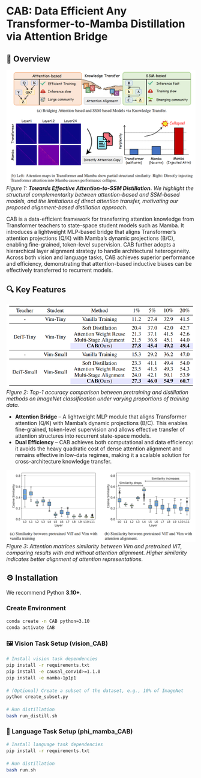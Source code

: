 # CAB: Data Efficient Any Transformer-to-Mamba Distillation via Attention Bridge

## 🚕 Overview
![CAB Overview](figures/intro.png)
*Figure 1: **Towards Effective Attention-to-SSM Distillation.**
We highlight the structural complementarity between attention-based and SSM-based models, and the limitations of direct attention transfer, motivating our proposed alignment-based distillation approach.*

CAB is a data-efficient framework for transferring attention knowledge from Transformer teachers to state-space student models such as Mamba.
It introduces a lightweight MLP-based bridge that aligns Transformer’s attention projections (Q/K) with Mamba’s dynamic projections (B/C), enabling fine-grained, token-level supervision.
CAB further adopts a hierarchical layer alignment strategy to handle architectural heterogeneity.
Across both vision and language tasks, CAB achieves superior performance and efficiency, demonstrating that attention-based inductive biases can be effectively transferred to recurrent models.
## 🔍 Key Features
![Results](figures/results.png)
*Figure 2: Top-1 accuracy comparison between pretraining and distillation methods on ImageNet classification under varying proportions of training data.*
- **Attention Bridge** – A lightweight MLP module that aligns Transformer attention (Q/K) with Mamba’s dynamic projections (B/C). This enables fine-grained, token-level supervision and allows effective transfer of attention structures into recurrent state-space models.
- **Dual Efficiency** – CAB achieves both computational and data efficiency: it avoids the heavy quadratic cost of dense attention alignment and remains effective in low-data regimes, making it a scalable solution for cross-architecture knowledge transfer.

![sim](figures/sim.png)
*Figure 3:   Attention matrices similarity between Vim and pretrained ViT, comparing results with and without attention alignment. 
  Higher similarity indicates better alignment of attention representations.*

## ⚙️ Installation
We recommend Python **3.10+**.

###  Create Environment
```bash
conda create -n CAB python=3.10
conda activate CAB
````

### 🖼️ Vision Task Setup (vision_CAB)
```bash
# Install vision task dependencies
pip install -r requirements.txt
pip install -e causal_conv1d>=1.1.0
pip install -e mamba-1p1p1

# (Optional) Create a subset of the dataset, e.g., 10% of ImageNet
python create_subset.py 

# Run distillation
bash run_distill.sh
```
### 💬 Language Task Setup (phi_mamba_CAB)
```bash
# Install language task dependencies
pip install -r requirements.txt

# Run distillation
bash run.sh
```